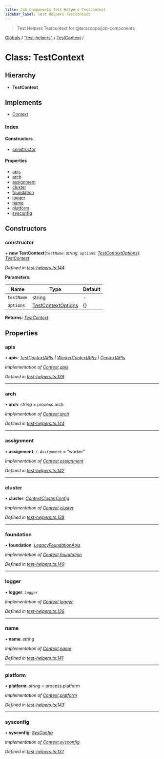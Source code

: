 ```yaml
---
title: Job Components Test Helpers Testcontext
sidebar_label: Test Helpers Testcontext
---
```


> Test Helpers Testcontext for @terascope/job-components

[Globals](../overview.md) / ["test-helpers"](../modules/_test_helpers_.md) / [TestContext](_test_helpers_.testcontext.md) /

# Class: TestContext

## Hierarchy

* **TestContext**

## Implements

* [Context](../interfaces/_interfaces_context_.context.md)

### Index

#### Constructors

* [constructor](_test_helpers_.testcontext.md#constructor)

#### Properties

* [apis](_test_helpers_.testcontext.md#apis)
* [arch](_test_helpers_.testcontext.md#arch)
* [assignment](_test_helpers_.testcontext.md#assignment)
* [cluster](_test_helpers_.testcontext.md#cluster)
* [foundation](_test_helpers_.testcontext.md#foundation)
* [logger](_test_helpers_.testcontext.md#logger)
* [name](_test_helpers_.testcontext.md#name)
* [platform](_test_helpers_.testcontext.md#platform)
* [sysconfig](_test_helpers_.testcontext.md#sysconfig)

## Constructors

###  constructor

\+ **new TestContext**(`testName`: *string*, `options`: *[TestContextOptions](../interfaces/_test_helpers_.testcontextoptions.md)*): *[TestContext](_test_helpers_.testcontext.md)*

*Defined in [test-helpers.ts:144](https://github.com/terascope/teraslice/tree/0c8b1cfadd6cd255811e506264906c5373f2ebea/packages/job-components/test-helpers.ts#L144)*

**Parameters:**

Name | Type | Default |
------ | ------ | ------ |
`testName` | string | - |
`options` | [TestContextOptions](../interfaces/_test_helpers_.testcontextoptions.md) |  {} |

**Returns:** *[TestContext](_test_helpers_.testcontext.md)*

## Properties

###  apis

• **apis**: *[TestContextAPIs](../interfaces/_test_helpers_.testcontextapis.md) | [WorkerContextAPIs](../interfaces/_interfaces_context_.workercontextapis.md) | [ContextAPIs](../interfaces/_interfaces_context_.contextapis.md)*

*Implementation of [Context](../interfaces/_interfaces_context_.context.md).[apis](../interfaces/_interfaces_context_.context.md#apis)*

*Defined in [test-helpers.ts:139](https://github.com/terascope/teraslice/tree/0c8b1cfadd6cd255811e506264906c5373f2ebea/packages/job-components/test-helpers.ts#L139)*

___

###  arch

• **arch**: *string* =  process.arch

*Implementation of [Context](../interfaces/_interfaces_context_.context.md).[arch](../interfaces/_interfaces_context_.context.md#arch)*

*Defined in [test-helpers.ts:144](https://github.com/terascope/teraslice/tree/0c8b1cfadd6cd255811e506264906c5373f2ebea/packages/job-components/test-helpers.ts#L144)*

___

###  assignment

• **assignment**: *`i.Assignment`* = "worker"

*Implementation of [Context](../interfaces/_interfaces_context_.context.md).[assignment](../interfaces/_interfaces_context_.context.md#assignment)*

*Defined in [test-helpers.ts:142](https://github.com/terascope/teraslice/tree/0c8b1cfadd6cd255811e506264906c5373f2ebea/packages/job-components/test-helpers.ts#L142)*

___

###  cluster

• **cluster**: *[ContextClusterConfig](../interfaces/_interfaces_context_.contextclusterconfig.md)*

*Implementation of [Context](../interfaces/_interfaces_context_.context.md).[cluster](../interfaces/_interfaces_context_.context.md#cluster)*

*Defined in [test-helpers.ts:138](https://github.com/terascope/teraslice/tree/0c8b1cfadd6cd255811e506264906c5373f2ebea/packages/job-components/test-helpers.ts#L138)*

___

###  foundation

• **foundation**: *[LegacyFoundationApis](../interfaces/_interfaces_context_.legacyfoundationapis.md)*

*Implementation of [Context](../interfaces/_interfaces_context_.context.md).[foundation](../interfaces/_interfaces_context_.context.md#foundation)*

*Defined in [test-helpers.ts:140](https://github.com/terascope/teraslice/tree/0c8b1cfadd6cd255811e506264906c5373f2ebea/packages/job-components/test-helpers.ts#L140)*

___

###  logger

• **logger**: *`Logger`*

*Implementation of [Context](../interfaces/_interfaces_context_.context.md).[logger](../interfaces/_interfaces_context_.context.md#logger)*

*Defined in [test-helpers.ts:136](https://github.com/terascope/teraslice/tree/0c8b1cfadd6cd255811e506264906c5373f2ebea/packages/job-components/test-helpers.ts#L136)*

___

###  name

• **name**: *string*

*Implementation of [Context](../interfaces/_interfaces_context_.context.md).[name](../interfaces/_interfaces_context_.context.md#name)*

*Defined in [test-helpers.ts:141](https://github.com/terascope/teraslice/tree/0c8b1cfadd6cd255811e506264906c5373f2ebea/packages/job-components/test-helpers.ts#L141)*

___

###  platform

• **platform**: *string* =  process.platform

*Implementation of [Context](../interfaces/_interfaces_context_.context.md).[platform](../interfaces/_interfaces_context_.context.md#platform)*

*Defined in [test-helpers.ts:143](https://github.com/terascope/teraslice/tree/0c8b1cfadd6cd255811e506264906c5373f2ebea/packages/job-components/test-helpers.ts#L143)*

___

###  sysconfig

• **sysconfig**: *[SysConfig](../interfaces/_interfaces_context_.sysconfig.md)*

*Implementation of [Context](../interfaces/_interfaces_context_.context.md).[sysconfig](../interfaces/_interfaces_context_.context.md#sysconfig)*

*Defined in [test-helpers.ts:137](https://github.com/terascope/teraslice/tree/0c8b1cfadd6cd255811e506264906c5373f2ebea/packages/job-components/test-helpers.ts#L137)*
